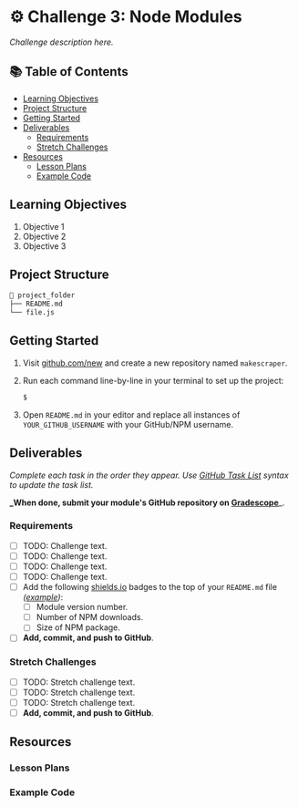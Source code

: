# ⚙️ Challenge 3: Node Modules

_Challenge description here._

<!-- omit in toc -->
## 📚 Table of Contents

- [Learning Objectives](#learning-objectives)
- [Project Structure](#project-structure)
- [Getting Started](#getting-started)
- [Deliverables](#deliverables)
  - [Requirements](#requirements)
  - [Stretch Challenges](#stretch-challenges)
- [Resources](#resources)
  - [Lesson Plans](#lesson-plans)
  - [Example Code](#example-code)

## Learning Objectives

1. Objective 1
1. Objective 2
1. Objective 3

## Project Structure

```bash
📂 project_folder
├── README.md
└── file.js
```

## Getting Started

1. Visit [github.com/new](https://github.com/new) and create a new repository named `makescraper`.
2. Run each command line-by-line in your terminal to set up the project:

    ```bash
    $
    ```

3. Open `README.md` in your editor and replace all instances of `YOUR_GITHUB_USERNAME` with your GitHub/NPM username.

## Deliverables

_Complete each task in the order they appear. Use [GitHub Task List](https://help.github.com/en/github/managing-your-work-on-github/about-task-lists) syntax to update the task list._

**_When done, submit your module's GitHub repository on [Gradescope](https://www.gradescope.com/courses/207186/assignments/844467)**_.

### Requirements

- [ ] TODO: Challenge text.
- [ ] TODO: Challenge text.
- [ ] TODO: Challenge text.
- [ ] TODO: Challenge text.
- [ ] Add the following [shields.io](https://shields.io) badges to the top of your `README.md` file _([example](https://github.com/droxey/tocsify))_:
  - [ ] Module version number.
  - [ ] Number of NPM downloads.
  - [ ] Size of NPM package.
- [ ] **Add, commit, and push to GitHub**.

### Stretch Challenges

- [ ] TODO: Stretch challenge text.
- [ ] TODO: Stretch challenge text.
- [ ] TODO: Stretch challenge text.
- [ ] **Add, commit, and push to GitHub**.

## Resources

### Lesson Plans

### Example Code
